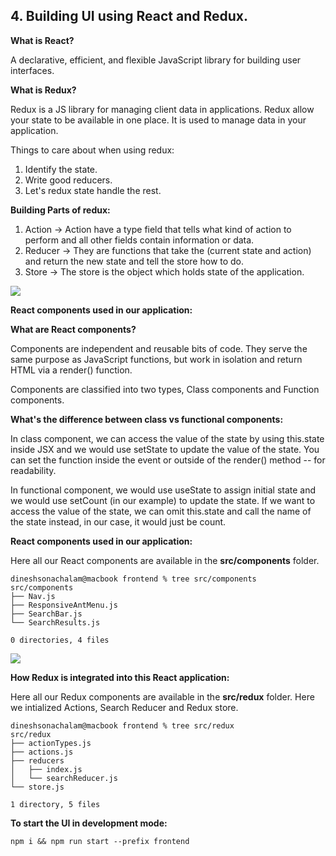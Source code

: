 ## 4. Building UI using React and Redux.

**What is React?**

A declarative, efficient, and flexible JavaScript library for building user interfaces.

**What is Redux?**

Redux is a JS library for managing client data in applications. Redux allow your state to be available in one place. It is used to manage data in your application.

Things to care about when using redux:
1. Identify the state.
2. Write good reducers.
3. Let's redux state handle the rest.

**Building Parts of redux:**

1. Action -> Action have a type field that tells what kind of action to perform and all other fields contain information or data.
2. Reducer -> They are functions that take the (current state and action) and return the new state and tell the store how to do.
3. Store -> The store is the object which holds state of the application.

<img src="https://i.imgur.com/G45gjRr.png"/>

**React components used in our application:**

**What are React components?**

Components are independent and reusable bits of code. They serve the same purpose as JavaScript functions, but work in isolation and return HTML via a render() function.

Components are classified into two types, Class components and Function components.

**What's the difference between class vs functional components:**

In class component, we can access the value of the state by using this.state inside JSX and we would use setState to update the value of the state. You can set the function inside the event or outside of the render() method -- for readability.

In functional component, we would use useState to assign initial state and we would use setCount (in our example) to update the state. If we want to access the value of the state, we can omit this.state and call the name of the state instead, in our case, it would just be count.


**React components used in our application:**

Here all our React components are available in the **src/components** folder.

```
dineshsonachalam@macbook frontend % tree src/components 
src/components
├── Nav.js
├── ResponsiveAntMenu.js
├── SearchBar.js
└── SearchResults.js

0 directories, 4 files
```
<img src="https://i.imgur.com/eYefwnE.png"/>

**How Redux is integrated into this React application:**

Here all our Redux components are available in the **src/redux** folder. Here we intialized Actions, Search Reducer and Redux store.

```
dineshsonachalam@macbook frontend % tree src/redux 
src/redux
├── actionTypes.js
├── actions.js
├── reducers
│   ├── index.js
│   └── searchReducer.js
└── store.js

1 directory, 5 files
```

**To start the UI in development mode:**
```
npm i && npm run start --prefix frontend
```